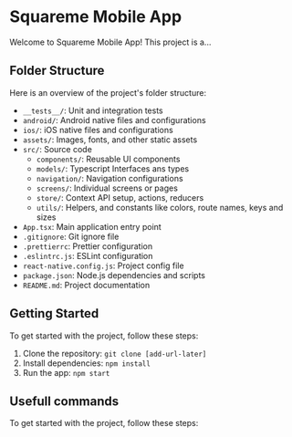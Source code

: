 # Squareme Mobile App

Welcome to Squareme Mobile App! This project is a...

## Folder Structure

Here is an overview of the project's folder structure:

- `__tests__/`: Unit and integration tests
- `android/`: Android native files and configurations
- `ios/`: iOS native files and configurations
- `assets/`: Images, fonts, and other static assets
- `src/`: Source code
  - `components/`: Reusable UI components
  - `models/`: Typescript Interfaces ans types
  - `navigation/`: Navigation configurations
  - `screens/`: Individual screens or pages
  - `store/`: Context API setup, actions, reducers
  - `utils/`: Helpers, and constants  like colors, route names, keys and sizes 
- `App.tsx`: Main application entry point  
- `.gitignore`: Git ignore file
- `.prettierrc`: Prettier configuration
- `.eslintrc.js`: ESLint configuration
- `react-native.config.js`: Project config file
- `package.json`: Node.js dependencies and scripts
- `README.md`: Project documentation

## Getting Started

To get started with the project, follow these steps:

1. Clone the repository: `git clone [add-url-later]`
2. Install dependencies: `npm install`
3. Run the app: `npm start`



## Usefull commands

To get started with the project, follow these steps: